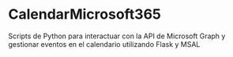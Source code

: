 # CalendarMicrosoft365
Scripts de Python para interactuar con la API de Microsoft Graph y gestionar eventos en el calendario utilizando Flask y MSAL
